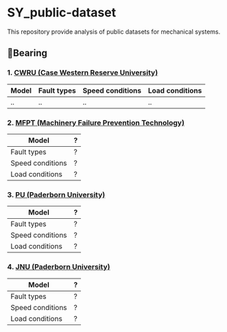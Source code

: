 # SY_public-dataset
This repository provide analysis of public datasets for mechanical systems.

## :radio_button:Bearing
### 1. [CWRU (Case Western Reserve University)](https://engineering.case.edu/bearingdatacenter/download-data-file)
|Model|Fault types|Speed conditions|Load conditions|
|------|---|---|---|
|..|..|..|..|
### 2. [MFPT (Machinery Failure Prevention Technology)](https://www.mfpt.org/fault-data-sets/)
|Model|?|
|------|---|
|Fault types|?|
|Speed conditions|?|
|Load conditions|?|
### 3. [PU (Paderborn University)](https://mb.uni-paderborn.de/en/kat/research/kat-datacenter/bearing-datacenter/data-sets-and-download)
|Model|?|
|------|---|
|Fault types|?|
|Speed conditions|?|
|Load conditions|?|
### 4. [JNU (Paderborn University)](https://mb.uni-paderborn.de/en/kat/research/kat-datacenter/bearing-datacenter/data-sets-and-download)
|Model|?|
|------|---|
|Fault types|?|
|Speed conditions|?|
|Load conditions|?|
